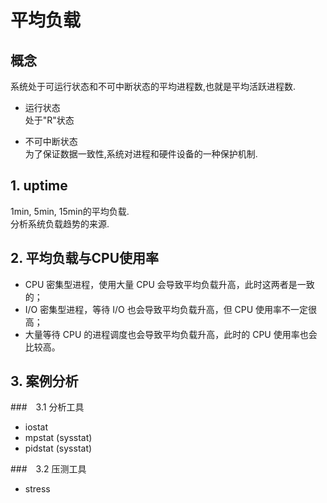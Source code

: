 # 平均负载  

## 概念  
系统处于可运行状态和不可中断状态的平均进程数,也就是平均活跃进程数.  

+ 运行状态  
处于"R"状态

+ 不可中断状态    
为了保证数据一致性,系统对进程和硬件设备的一种保护机制.  

## 1. uptime  
1min, 5min, 15min的平均负载.  
分析系统负载趋势的来源.  

## 2. 平均负载与CPU使用率  
+ CPU 密集型进程，使用大量 CPU 会导致平均负载升高，此时这两者是一致的；
+ I/O 密集型进程，等待 I/O 也会导致平均负载升高，但 CPU 使用率不一定很高；
+ 大量等待 CPU 的进程调度也会导致平均负载升高，此时的 CPU 使用率也会比较高。

## 3. 案例分析  
###　3.1 分析工具  
+ iostat
+ mpstat (sysstat)
+ pidstat (sysstat)

###　3.2 压测工具  
+ stress

